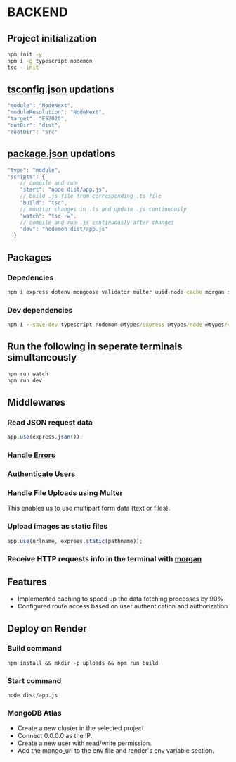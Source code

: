 # BACKEND

## Project initialization

```cmd
npm init -y
npm i -g typescript nodemon
tsc --init
```

## [tsconfig.json](./tsconfig.json) updations

```typescript
"module": "NodeNext",
"moduleResolution": "NodeNext",
"target": "ES2020",
"outDir": "dist",
"rootDir": "src"
```

## [package.json](./package.json) updations

```typescript
"type": "module",
"scripts": {
    // compile and run
    "start": "node dist/app.js",
    // build .js file from corresponding .ts file
    "build": "tsc",
    // monitor changes in .ts and update .js continuously
    "watch": "tsc -w",
    // compile and run .js continuously after changes
    "dev": "nodemon dist/app.js"
  }
```

## Packages

### Depedencies

```cmd
npm i express dotenv mongoose validator multer uuid node-cache morgan stripe cors
```

### Dev dependencies

```cmd
npm i --save-dev typescript nodemon @types/express @types/node @types/validator @types/multer @types/uuid @faker-js/faker @types/morgan @types/cors
```

## Run the following in seperate terminals simultaneously

```cmd
npm run watch
npm run dev
```

## Middlewares

### Read JSON request data

```typescript
app.use(express.json());
```

### Handle [Errors](./src/middlewares/error.ts)

### [Authenticate](./src//middlewares/auth.ts) Users

### Handle File Uploads using [Multer](./src/middlewares/multer.ts)

This enables us to use multipart form data (text or files).

### Upload images as static files

```typescript
app.use(urlname, express.static(pathname));
```

### Receive HTTP requests info in the terminal with [morgan](https://www.npmjs.com/package/morgan)

## Features

- Implemented caching to speed up the data fetching processes by 90%
- Configured route access based on user authentication and authorization

## Deploy on Render

### Build command

```terminal
npm install && mkdir -p uploads && npm run build
```

### Start command

```terminal
node dist/app.js
```

### MongoDB Atlas

- Create a new cluster in the selected project.
- Connect 0.0.0.0 as the IP.
- Create a new user with read/write permission.
- Add the mongo_uri to the env file and render's env variable section.
